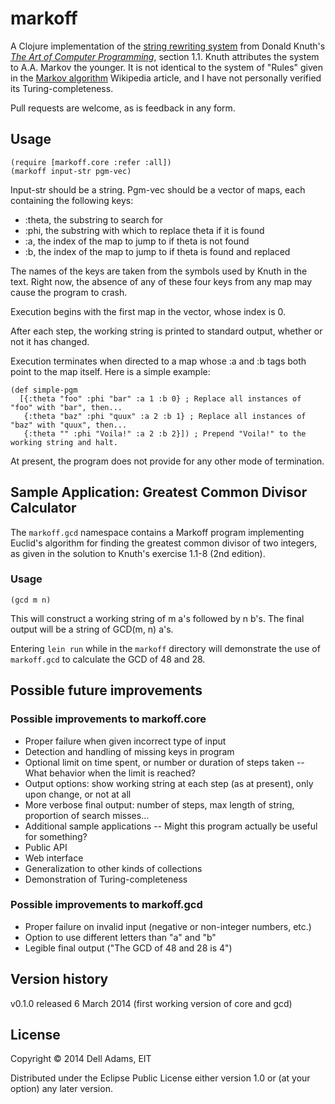 # markoff

A Clojure implementation of the [string rewriting system](http://en.wikipedia.org/wiki/String_rewriting_system) from Donald Knuth's [_The Art of Computer Programming_](http://en.wikipedia.org/wiki/The_Art_of_Computer_Programming), section 1.1. Knuth attributes the system to A.A. Markov the younger. It is not identical to the system of "Rules" given in the [Markov algorithm](http://en.wikipedia.org/wiki/Markov_algorithm) Wikipedia article, and I have not personally verified its Turing-completeness.

Pull requests are welcome, as is feedback in any form.

## Usage

	(require [markoff.core :refer :all])
	(markoff input-str pgm-vec)

Input-str should be a string. Pgm-vec should be a vector of maps, each containing the following keys:
- :theta, the substring to search for
- :phi, the substring with which to replace theta if it is found
- :a, the index of the map to jump to if theta is not found
- :b, the index of the map to jump to if theta is found and replaced

The names of the keys are taken from the symbols used by Knuth in the text. Right now, the absence of any of these four keys from any map may cause the program to crash.

Execution begins with the first map in the vector, whose index is 0.

After each step, the working string is printed to standard output, whether or not it has changed.

Execution terminates when directed to a map whose :a and :b tags both point to the map itself. Here is a simple example:

	(def simple-pgm
	  [{:theta "foo" :phi "bar" :a 1 :b 0} ; Replace all instances of "foo" with "bar", then...
	   {:theta "baz" :phi "quux" :a 2 :b 1} ; Replace all instances of "baz" with "quux", then...
	   {:theta "" :phi "Voila!" :a 2 :b 2}]) ; Prepend "Voila!" to the working string and halt.

At present, the program does not provide for any other mode of termination.

## Sample Application: Greatest Common Divisor Calculator

The `markoff.gcd` namespace contains a Markoff program implementing Euclid's algorithm for finding the greatest common divisor of two integers, as given in the solution to Knuth's exercise 1.1-8 (2nd edition).

### Usage

	(gcd m n)

This will construct a working string of m a's followed by n b's. The final output will be a string of GCD(m, n) a's.

Entering `lein run` while in the `markoff` directory will demonstrate the use of `markoff.gcd` to calculate the GCD of 48 and 28.

## Possible future improvements

### Possible improvements to markoff.core

- Proper failure when given incorrect type of input
- Detection and handling of missing keys in program
- Optional limit on time spent, or number or duration of steps taken
-- What behavior when the limit is reached?
- Output options: show working string at each step (as at present), only upon change, or not at all
- More verbose final output: number of steps, max length of string, proportion of search misses...
- Additional sample applications
-- Might this program actually be useful for something?
- Public API
- Web interface
- Generalization to other kinds of collections
- Demonstration of Turing-completeness

### Possible improvements to markoff.gcd

- Proper failure on invalid input (negative or non-integer numbers, etc.)
- Option to use different letters than "a" and "b"
- Legible final output ("The GCD of 48 and 28 is 4")

## Version history

v0.1.0 released 6 March 2014 (first working version of core and gcd)

## License

Copyright © 2014 Dell Adams, EIT

Distributed under the Eclipse Public License either version 1.0 or (at
your option) any later version.
